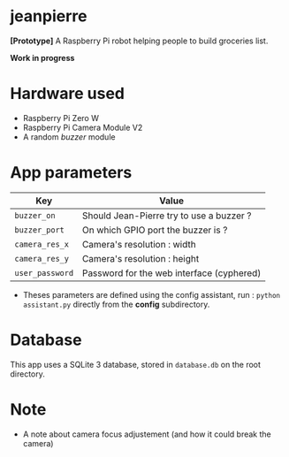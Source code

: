 # jeanpierre
**[Prototype]** A Raspberry Pi robot helping people to build groceries list.

**Work in progress**

# Hardware used
* Raspberry Pi Zero W
* Raspberry Pi Camera Module V2
* A random *buzzer* module

# App parameters
Key | Value
----| -----
`buzzer_on` | Should Jean-Pierre try to use a buzzer ?
`buzzer_port` | On which GPIO port the buzzer is ? 
`camera_res_x` | Camera's resolution : width
`camera_res_y` | Camera's resolution : height
`user_password` | Password for the web interface (cyphered) 

* Theses parameters are defined using the config assistant, run : `python assistant.py` directly from the **config** subdirectory.

# Database
This app uses a SQLite 3 database, stored in `database.db` on the root directory.

# Note 
* A note about camera focus adjustement (and how it could break the camera)
